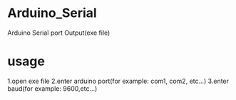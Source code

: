 # Arduino_Serial
Arduino Serial port Output(exe file) 
# usage
1.open exe file
2.enter arduino port(for example: com1, com2, etc...) 
3.enter baud(for example: 9600,etc...)
